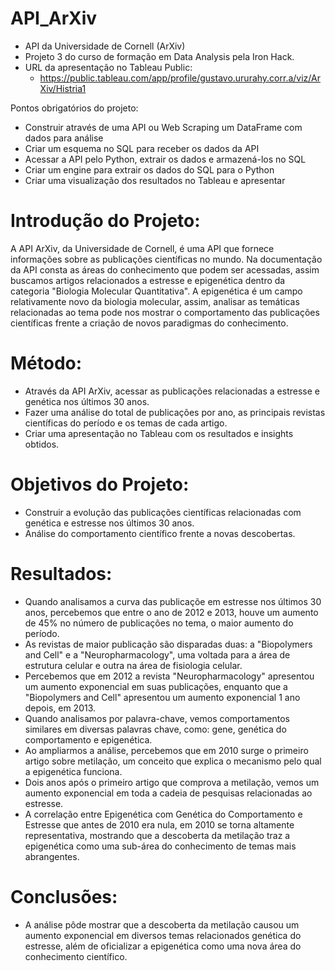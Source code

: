 # API_ArXiv
  - API da Universidade de Cornell (ArXiv)
  - Projeto 3 do curso de formação em Data Analysis pela Iron Hack.
  - URL da apresentação no Tableau Public: 
    - https://public.tableau.com/app/profile/gustavo.ururahy.corr.a/viz/ArXiv/Histria1

Pontos obrigatórios do projeto:
  - Construir através de uma API ou Web Scraping um DataFrame com dados para análise
  - Criar um esquema no SQL para receber os dados da API
  - Acessar a API pelo Python, extrair os dados e armazená-los no SQL
  - Criar um engine para extrair os dados do SQL para o Python
  - Criar uma visualização dos resultados no Tableau e apresentar

# Introdução do Projeto:
  A API ArXiv, da Universidade de Cornell, é uma API que fornece informações sobre as publicações científicas no mundo. Na documentação da API consta as áreas do conhecimento que podem ser acessadas, assim buscamos artigos relacionados a estresse e epigenética dentro da categoria "Biologia Molecular Quantitativa".
  A epigenética é um campo relativamente novo da biologia molecular, assim, analisar as temáticas relacionadas ao tema pode nos mostrar o comportamento das publicações científicas frente a criação de novos paradigmas do conhecimento.
  
# Método:
  - Através da API ArXiv, acessar as publicações relacionadas a estresse e genética nos últimos 30 anos.
  - Fazer uma análise do total de publicações por ano, as principais revistas científicas do período e os temas de cada artigo.
  - Criar uma apresentação no Tableau com os resultados e insights obtidos.
  
# Objetivos do Projeto:
  - Construir a evolução das publicações científicas relacionadas com genética e estresse nos últimos 30 anos.
  - Análise do comportamento científico frente a novas descobertas.

# Resultados:
  - Quando analisamos a curva das publicaçõe em estresse nos últimos 30 anos, percebemos que entre o ano de 2012 e 2013, houve um aumento de 45% no número de publicações no tema, o maior aumento do período.
  - As revistas de maior publicação são disparadas duas: a "Biopolymers and Cell" e a "Neuropharmacology", uma voltada para a área de estrutura celular e outra na área de fisiologia celular.
  - Percebemos que em 2012 a revista "Neuropharmacology" apresentou um aumento exponencial em suas publicações, enquanto que a "Biopolymers and Cell" apresentou um aumento exponencial 1 ano depois, em 2013.
  - Quando analisamos por palavra-chave, vemos comportamentos similares em diversas palavras chave, como: gene, genética do comportamento e epigenética.
  - Ao ampliarmos a análise, percebemos que em 2010 surge o primeiro artigo sobre metilação, um conceito que explica o mecanismo pelo qual a epigenética funciona.
  - Dois anos após o primeiro artigo que comprova a metilação, vemos um aumento exponencial em toda a cadeia de pesquisas relacionadas ao estresse.
  - A correlação entre Epigenética com Genética do Comportamento e Estresse que antes de 2010 era nula, em 2010 se torna altamente representativa, mostrando que a descoberta da metilação traz a epigenética como uma sub-área do conhecimento de temas mais abrangentes.
  
# Conclusões:
  - A análise pôde mostrar que a descoberta da metilação causou um aumento exponencial em diversos temas relacionados genética do estresse, além de oficializar a epigenética como uma nova área do conhecimento científico.

